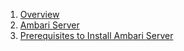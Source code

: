 1. [Overview](https://github.com/acceldata-io/odpdocumentation/wiki/Overiew)
2. [Ambari Server](https://github.com/acceldata-io/odpdocumentation/wiki/Ambari-Server)
3. [Prerequisites to Install Ambari Server](https://github.com/acceldata-io/odpdocumentation/wiki/Prerequisites-to-install-Ambari-Server)